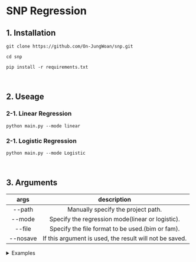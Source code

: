 # SNP Regression
## 1. Installation

```
git clone https://github.com/On-JungWoan/snp.git

cd snp

pip install -r requirements.txt
```

<br>

## 2. Useage
### 2-1. Linear Regression

```
python main.py --mode linear
```

### 2-1. Logistic Regression

```
python main.py --mode Logistic
```

<br>

## 3. Arguments

args | description
:--: | :--:
--path | Manually specify the project path.
--mode | Specify the regression mode(linear or logistic).
--file | Specify the file format to be used.(bim or fam).
--nosave | If this argument is used, the result will not be saved.

<details>

<summary>Examples</summary>

```
python main.py \
    --path your/prj/path
    --mode linear (or logistic)
    --file bim (or fam)
    --nosave
```

</details>